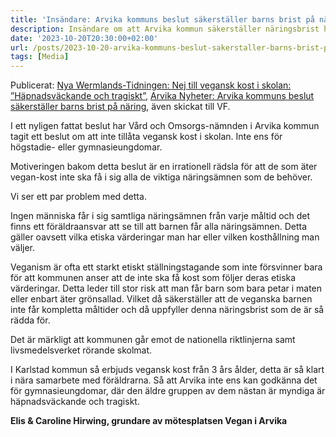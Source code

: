 ```yaml
---
title: 'Insändare: Arvika kommuns beslut säkerställer barns brist på näring'
description: Insändare om att Arvika kommun säkerställer näringsbrist hos veganska barn.
date: '2023-10-20T20:30:00+02:00'
url: /posts/2023-10-20-arvika-kommuns-beslut-sakerstaller-barns-brist-pa-naring.html
tags: [Media]
---
```

Publicerat: [Nya Wermlands-Tidningen: Nej till vegansk kost i skolan: ”Häpnadsväckande och tragiskt”](https://www.nwt.se/2023/10/23/nej-till-vegansk-kost-i-skolan-hapnadsvackande-och-tragiskt-8d2d6/), [Arvika Nyheter: Arvika kommuns beslut säkerställer barns brist på näring](https://www.arvikanyheter.se/2023/10/24/arvika-kommuns-beslut-sakerstaller-barns-brist-pa-naring-19db1/), även skickat till VF.

I ett nyligen fattat beslut har Vård och Omsorgs-nämnden i Arvika
kommun tagit ett beslut om att inte tillåta vegansk kost i
skolan. Inte ens för högstadie- eller gymnasieungdomar.

Motiveringen bakom detta beslut är en irrationell rädsla för att de
som äter vegan-kost inte ska få i sig alla de viktiga näringsämnen som
de behöver.

Vi ser ett par problem med detta.

Ingen människa får i sig samtliga näringsämnen från varje måltid och
det finns ett föräldraansvar att se till att barnen får alla
näringsämnen. Detta gäller oavsett vilka etiska värderingar man har
eller vilken kosthållning man väljer.

Veganism är ofta ett starkt etiskt ställningstagande som inte
försvinner bara för att kommunen anser att de inte ska få kost som
följer deras etiska värderingar. Detta leder till stor risk att man
får barn som bara petar i maten eller enbart äter grönsallad. Vilket
då säkerställer att de veganska barnen inte får kompletta måltider och
då uppfyller denna näringsbrist som de är så rädda för.

Det är märkligt att kommunen går emot de nationella riktlinjerna samt
livsmedelsverket rörande skolmat.

I Karlstad kommun så erbjuds vegansk kost från 3 års ålder, detta är
så klart i nära samarbete med föräldrarna. Så att Arvika inte ens kan
godkänna det för gymnasieungdomar, där den äldre gruppen av dem nästan
är myndiga är häpnadsväckande och tragiskt.

**Elis & Caroline Hirwing, grundare av mötesplatsen Vegan i Arvika**

